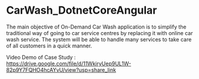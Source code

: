 # CarWash_DotnetCoreAngular
The main objective of On-Demand Car Wash application is to simplify the traditional way of going to car service centres by replacing it with online car wash service. The system will be able to handle many services to take care of all customers in a quick manner.

Video Demo of Case Study : https://drive.google.com/file/d/11WkiryUep9UL1W-82p9Y7FQHO4hcAYvU/view?usp=share_link

